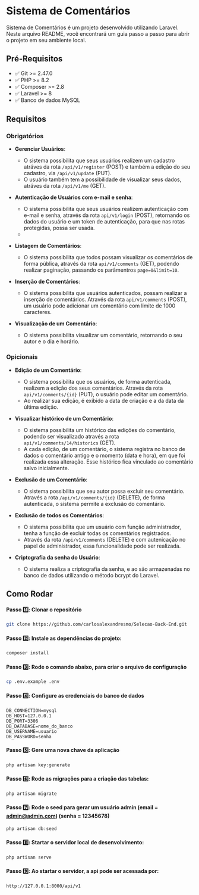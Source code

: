 # **Sistema de Comentários**

Sistema de Comentários é um projeto desenvolvido utilizando Laravel. Neste arquivo README, você encontrará um guia passo a passo para abrir o projeto em seu ambiente local.

## Pré-Requisitos

-   ✅ Git >= 2.47.0
-   ✅ PHP >= 8.2
-   ✅ Composer >= 2.8
-   ✅ Laravel >= 8
-   ✅ Banco de dados MySQL

## Requisitos

### Obrigatórios

-   **Gerenciar Usuários**:

    -   O sistema possibilita que seus usuários realizem um cadastro atráves da rota `/api/v1/register` (POST) e também a edição do seu cadastro, via `/api/v1/update` (PUT).
    -   O usuário também tem a possibilidade de visualizar seus dados, atráves da rota `/api/v1/me` (GET).

-   **Autenticação de Usuários com e-mail e senha**:
    -   O sistema possibilita que seus usuários realizem autenticação com e-mail e senha, através da rota `api/v1/login` (POST), retornando os dados do usuário e um token de autenticação, para que nas rotas protegidas, possa ser usada.
    -
-   **Listagem de Comentários**:

    -   O sistema possibilita que todos possam visualizar os comentários de forma pública, através da rota `api/v1/comments` (GET), podendo realizar paginação, passando os parâmentros `page=0&limit=10`.

-   **Inserção de Comentários**:

    -   O sistema possibilita que usuários autenticados, possam realizar a inserção de comentários. Através da rota `api/v1/comments` (POST), um usuário pode adicionar um comentário com limite de 1000 caracteres.

-   **Visualização de um Comentário**:
    -   O sistema possibilita visualizar um comentário, retornando o seu autor e o dia e horário.

### Opicionais

-   **Edição de um Comentário**:

    -   O sistema possibilita que os usuários, de forma autenticada, realizem a edição dos seus comentários. Através da rota `api/v1/comments/{id}` (PUT), o usuário pode editar um comentário.
    -   Ao realizar sua edição, é exibido a data de criação e a da data da última edição.

-   **Visualizar histórico de um Comentário**:

    -   O sistema possibilita um histórico das edições do comentário, podendo ser visualizado através a rota `api/v1/comments/14/historics` (GET).
    -   A cada edição, de um comentário, o sistema registra no banco de dados o comentário antigo e o momento (data e hora), em que foi realizada essa alteração. Esse histórico fica vinculado ao comentário salvo inicialmente.

-   **Exclusão de um Comentário**:

    -   O sistema possibilita que seu autor possa excluir seu comentário. Através a rota `/api/v1/comments/{id}` (DELETE), de forma autenticada, o sistema permite a exclusão do comentário.

-   **Exclusão de todos os Comentários**:

    -   O sistema possibilita que um usuário com função administrador, tenha a função de excluir todas os comentários registrados.
    -   Através da rota `/api/v1/comments` (DELETE) e com autenicação no papel de administrador, essa funcionalidade pode ser realizada.

-   **Criptografia da senha do Usuário**:
    -   O sistema realiza a criptografia da senha, e ao são armazenadas no banco de dados
        utilizando o método bcrypt do Laravel.

## Como Rodar

#### Passo 1️⃣: Clonar o repositório

```bash
git clone https://github.com/carlosalexandresmo/Selecao-Back-End.git
```

#### Passo 2️⃣: Instale as dependências do projeto:

```sh
composer install
```

#### Passo 3️⃣: Rode o comando abaixo, para criar o arquivo de configuração

```sh
cp .env.example .env
```

#### Passo 4️⃣: Configure as credenciais do banco de dados

```dosini
DB_CONNECTION=mysql
DB_HOST=127.0.0.1
DB_PORT=3306
DB_DATABASE=nome_do_banco
DB_USERNAME=usuario
DB_PASSWORD=senha
```

#### Passo 5️⃣: Gere uma nova chave da aplicação

```sh
php artisan key:generate
```

#### Passo 6️⃣: Rode as migrações para a criação das tabelas:

```sh
php artisan migrate
```

#### Passo 7️⃣: Rode o seed para gerar um usuário admin (email = admin@admin.com) (senha = 12345678)

```sh
php artisan db:seed
```

#### Passo 8️⃣: Startar o servidor local de desenvolvimento:

```sh
php artisan serve
```

#### Passo 9️⃣: Ao startar o servidor, a api pode ser acessada por:

```sh
http://127.0.0.1:8000/api/v1
```
